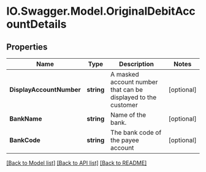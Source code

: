 # IO.Swagger.Model.OriginalDebitAccountDetails
## Properties

Name | Type | Description | Notes
------------ | ------------- | ------------- | -------------
**DisplayAccountNumber** | **string** | A masked account number that can be displayed to the customer | [optional] 
**BankName** | **string** | Name of the bank. | [optional] 
**BankCode** | **string** | The bank code of the payee account | [optional] 

[[Back to Model list]](../README.md#documentation-for-models) [[Back to API list]](../README.md#documentation-for-api-endpoints) [[Back to README]](../README.md)

